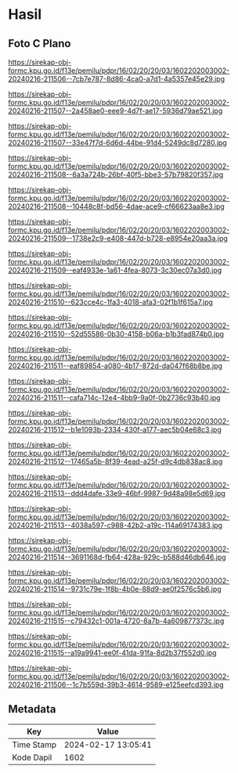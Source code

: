# Hasil

## Foto C Plano

https://sirekap-obj-formc.kpu.go.id/f13e/pemilu/pdpr/16/02/20/20/03/1602202003002-20240216-211506--7cb7e787-8d86-4ca0-a7d1-4a5357e45e29.jpg

https://sirekap-obj-formc.kpu.go.id/f13e/pemilu/pdpr/16/02/20/20/03/1602202003002-20240216-211507--2a458ae0-eee9-4d7f-ae17-5936d79ae521.jpg

https://sirekap-obj-formc.kpu.go.id/f13e/pemilu/pdpr/16/02/20/20/03/1602202003002-20240216-211507--33e47f7d-6d6d-44be-91d4-5249dc8d7280.jpg

https://sirekap-obj-formc.kpu.go.id/f13e/pemilu/pdpr/16/02/20/20/03/1602202003002-20240216-211508--6a3a724b-26bf-40f5-bbe3-57b79820f357.jpg

https://sirekap-obj-formc.kpu.go.id/f13e/pemilu/pdpr/16/02/20/20/03/1602202003002-20240216-211508--10448c8f-bd56-4dae-ace9-cf66623aa8e3.jpg

https://sirekap-obj-formc.kpu.go.id/f13e/pemilu/pdpr/16/02/20/20/03/1602202003002-20240216-211509--1738e2c9-e408-447d-b728-e8954e20aa3a.jpg

https://sirekap-obj-formc.kpu.go.id/f13e/pemilu/pdpr/16/02/20/20/03/1602202003002-20240216-211509--eaf4933e-1a61-4fea-8073-3c30ec07a3d0.jpg

https://sirekap-obj-formc.kpu.go.id/f13e/pemilu/pdpr/16/02/20/20/03/1602202003002-20240216-211510--623cce4c-1fa3-4018-afa3-02f1b1f615a7.jpg

https://sirekap-obj-formc.kpu.go.id/f13e/pemilu/pdpr/16/02/20/20/03/1602202003002-20240216-211510--52d55586-0b30-4158-b06a-b1b3fad874b0.jpg

https://sirekap-obj-formc.kpu.go.id/f13e/pemilu/pdpr/16/02/20/20/03/1602202003002-20240216-211511--eaf89854-a080-4b17-872d-da047f68b8be.jpg

https://sirekap-obj-formc.kpu.go.id/f13e/pemilu/pdpr/16/02/20/20/03/1602202003002-20240216-211511--cafa714c-12e4-4bb9-9a0f-0b2736c93b40.jpg

https://sirekap-obj-formc.kpu.go.id/f13e/pemilu/pdpr/16/02/20/20/03/1602202003002-20240216-211512--b1e1093b-2334-430f-a177-aec5b04e68c3.jpg

https://sirekap-obj-formc.kpu.go.id/f13e/pemilu/pdpr/16/02/20/20/03/1602202003002-20240216-211512--17465a5b-8f39-4ead-a25f-d9c4db838ac8.jpg

https://sirekap-obj-formc.kpu.go.id/f13e/pemilu/pdpr/16/02/20/20/03/1602202003002-20240216-211513--ddd4dafe-33e9-46bf-9987-9d48a98e5d69.jpg

https://sirekap-obj-formc.kpu.go.id/f13e/pemilu/pdpr/16/02/20/20/03/1602202003002-20240216-211513--4038a597-c988-42b2-a19c-114a69174383.jpg

https://sirekap-obj-formc.kpu.go.id/f13e/pemilu/pdpr/16/02/20/20/03/1602202003002-20240216-211514--3691168d-fb64-428a-929c-b588d46db646.jpg

https://sirekap-obj-formc.kpu.go.id/f13e/pemilu/pdpr/16/02/20/20/03/1602202003002-20240216-211514--9731c79e-1f8b-4b0e-88d9-ae0f2576c5b6.jpg

https://sirekap-obj-formc.kpu.go.id/f13e/pemilu/pdpr/16/02/20/20/03/1602202003002-20240216-211515--c79432c1-001a-4720-8a7b-4a609877373c.jpg

https://sirekap-obj-formc.kpu.go.id/f13e/pemilu/pdpr/16/02/20/20/03/1602202003002-20240216-211515--a19a9941-ee0f-41da-91fa-8d2b37f552d0.jpg

https://sirekap-obj-formc.kpu.go.id/f13e/pemilu/pdpr/16/02/20/20/03/1602202003002-20240216-211506--1c7b559d-39b3-4614-9589-e125eefcd393.jpg


## Metadata

| Key        | Value               |
| ---------- | ------------------- |
| Time Stamp | 2024-02-17 13:05:41 |
| Kode Dapil | 1602                |



